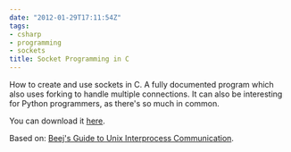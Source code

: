 ```yaml
---
date: "2012-01-29T17:11:54Z"
tags:
- csharp
- programming
- sockets
title: Socket Programming in C
---
```


How to create and use sockets in C. A fully documented program which also uses forking to handle multiple connections. It can also be interesting for Python programmers, as there's so much in common.

You can download it [here](http://ge.tt/9gIjstC).

Based on: [Beej's Guide to Unix Interprocess Communication](http://beej.us/guide/bgipc/).